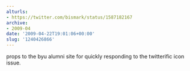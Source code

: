 ```yaml
---
alturls:
- https://twitter.com/bismark/status/1587182167
archive:
- 2009-04
date: '2009-04-22T19:01:06+00:00'
slug: '1240426866'
---
```


props to the byu alumni site for quickly responding to the twitterific icon issue.

